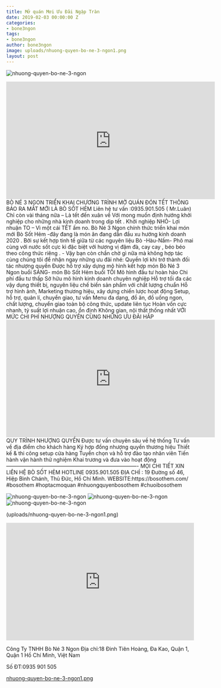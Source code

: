 ```yaml
---
title: Mở quán Mơi Ưu Đãi Ngập Tràn
date: 2019-02-03 00:00:00 Z
categories:
- bone3ngon
tags:
- bone3ngon
author: bone3ngon
image: uploads/nhuong-quyen-bo-ne-3-ngon1.png
layout: post
---
```


![nhuong-quyen-bo-ne-3-ngon](/uploads/nhuong-quyen-bo-ne-3-ngon1.png)
<iframe width="560" height="315" src="https://www.youtube.com/embed/UAxokNaIStc" frameborder="0" allow="accelerometer; autoplay; clipboard-write; encrypted-media; gyroscope; picture-in-picture" allowfullscreen></iframe>
BÒ NÉ 3 NGON TRIỂN KHAI CHƯƠNG TRÌNH MỞ QUÁN ĐÓN TẾT
 THÔNG BÁO RA MẮT MỚI LÀ BÒ SỐT HẺM
   Liên hệ tư vấn :0935.901.505 ( Mr.Luân)   
Chỉ còn vài tháng nữa – Là tết đến xuân về
Với mong muốn định hướng khởi nghiệp  cho những nhà kinh doanh trong dịp tết .
Khởi nghiệp NHỎ- Lợi nhuận TO – Vì một cái TẾT ấm no.
Bò Né 3 Ngon chính thức triển khai món mới Bò Sốt Hẻm -đây đang là món ăn đang dẫn đầu xu hướng kinh doanh 2020 . Bởi sự kết hợp tinh tế giữa từ các nguyên liệu Bò -Hàu-Nấm- Phô mai cùng với nước sốt cực kì đặc biệt với hương vị đậm đà, cay cay , béo béo theo công thức riêng .
- Vậy bạn còn chần chờ gì nữa mà không hợp tác cùng chúng tôi để nhận ngay những ưu đãi nhé:
Quyền lợi khi trở thành đối tác nhượng quyền
Được hỗ trợ xây dựng mô hình kết hợp  món Bò Né 3 Ngon buổi SÁNG- món Bò Sốt Hẻm buổi TỐI
Mô hình đầu tư hoàn hảo
Chi phí đầu tư thấp
Sở hữu mô hình kinh doanh chuyên nghiệp
Hỗ trợ tối đa các vậy dụng thiết bị, nguyên liệu chế biến sản phẩm với chất lượng chuẩn
Hỗ trợ hình ảnh, Marketing thương hiệu, xây dựng chiến lược hoạt động
Setup, hỗ trợ, quản lí, chuyển giao, tư vấn
Menu đa dạng, đồ ăn, đồ uống ngon, chất lượng, chuyển giao toàn bộ công thức, update liên tục
Hoàn vốn cực nhanh, tỷ suất lợi nhuận cao, ổn định
Không gian, nội thất thống nhất
VỚI MỨC CHI PHÍ NHƯỢNG QUYỀN CÙNG NHỮNG ƯU ĐÃI HẤP 
<iframe width="560" height="315" src="https://www.youtube.com/embed/UAxokNaIStc" frameborder="0" allow="accelerometer; autoplay; clipboard-write; encrypted-media; gyroscope; picture-in-picture" allowfullscreen></iframe>
QUY TRÌNH NHƯỢNG QUYỀN
Được tư vấn chuyên sâu về hệ thống
Tư vấn về địa điểm cho khách hàng
Ký hợp đồng nhượng quyền thương hiệu
Thiết kế & thi công setup cửa hàng
Tuyển chọn và hỗ trợ đào tạo nhân viên
Tiến hành vận hành thử nghiệm
Khai trương và đưa vào hoạt động
—————————————————————————-
MỌI CHI TIẾT XIN LIÊN HỆ 
BÒ SỐT HẺM 
 HOTLINE 0935.901.505
ĐỊA CHỈ : 19 Đường số 46, Hiệp Bình Chánh, Thủ Đức, Hồ Chí Minh.
WEBSITE:https://bosothem.com/
#bosothem #hoptacmoquan #nhuongquyenbosothem #chuoibosothem

![nhuong-quyen-bo-ne-3-ngon](/uploads/nhuong-quyen-bo-ne-3-ngon1.png)
![nhuong-quyen-bo-ne-3-ngon](/uploads/nhuong-quyen-bo-ne-3-ngon1.png)
![nhuong-quyen-bo-ne-3-ngon](/uploads/nhuong-quyen-bo-ne-3-ngon1.png)

\(uploads/nhuong-quyen-bo-ne-3-ngon1.png)

<p><iframe style="width:100%;" height="315" src="https://www.youtube.com/watch?v=UAxokNaIStc" frameborder="0" allowfullscreen></iframe></p>


Công Ty TNHH Bò Né 3 Ngon
Địa chỉ:18 Đinh Tiên Hoàng, Đa Kao, Quận 1, Quận 1 Hồ Chí Minh, Việt Nam

Số ĐT:0935 901 505

[nhuong-quyen-bo-ne-3-ngon1.png](/uploads/nhuong-quyen-bo-ne-3-ngon1.png)
